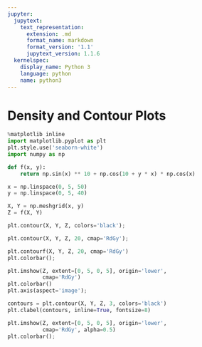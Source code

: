 ```yaml
---
jupyter:
  jupytext:
    text_representation:
      extension: .md
      format_name: markdown
      format_version: '1.1'
      jupytext_version: 1.1.6
  kernelspec:
    display_name: Python 3
    language: python
    name: python3
---
```


# Density and Contour Plots

```python
%matplotlib inline
import matplotlib.pyplot as plt
plt.style.use('seaborn-white')
import numpy as np
```

```python
def f(x, y):
    return np.sin(x) ** 10 + np.cos(10 + y * x) * np.cos(x)
```

```python
x = np.linspace(0, 5, 50)
y = np.linspace(0, 5, 40)

X, Y = np.meshgrid(x, y)
Z = f(X, Y)
```

```python
plt.contour(X, Y, Z, colors='black');
```

```python
plt.contour(X, Y, Z, 20, cmap='RdGy');
```

```python
plt.contourf(X, Y, Z, 20, cmap='RdGy')
plt.colorbar();
```

```python
plt.imshow(Z, extent=[0, 5, 0, 5], origin='lower',
           cmap='RdGy')
plt.colorbar()
plt.axis(aspect='image');
```

```python
contours = plt.contour(X, Y, Z, 3, colors='black')
plt.clabel(contours, inline=True, fontsize=8)

plt.imshow(Z, extent=[0, 5, 0, 5], origin='lower',
           cmap='RdGy', alpha=0.5)
plt.colorbar();
```
